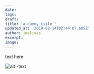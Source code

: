 ```yaml
---
date:
tags:
draft:
title: 'a dummy title '
updated_at: '2019-08-14T02:44:07.685Z'
author: jmolivas
excerpt:
image:
---
```

text here 



![alt -text](img/speeches-cover.jpg)

